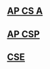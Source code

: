 ## [AP CS A](https://BSSD-CS.github.io/ap-cs-a)  
## [AP CSP](https://BSSD-CS.github.io/ap-csp)  
## [CSE](https://BSSD-CS.github.io/cse)

